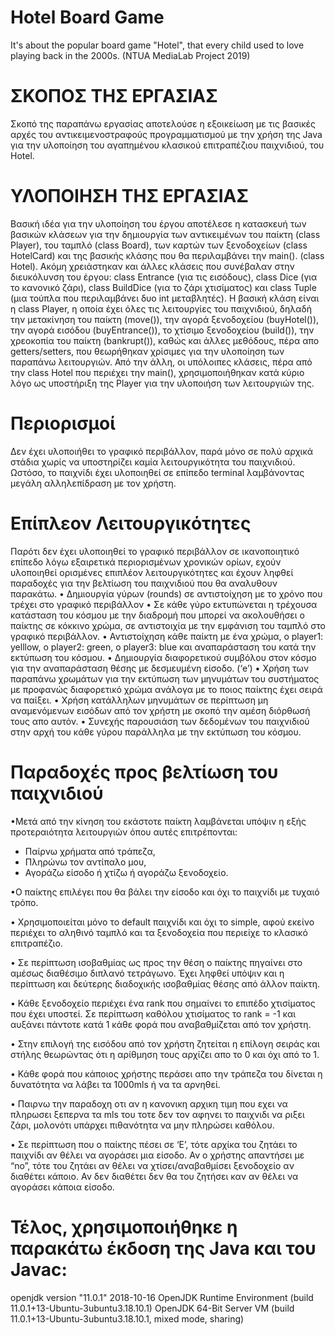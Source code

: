 # Hotel Board Game

It's about the popular board game "Hotel", that every child used to love playing back in the 2000s. 
(NTUA MediaLab Project 2019)

# ΣΚΟΠΟΣ ΤΗΣ ΕΡΓΑΣΙΑΣ
Σκοπό της παραπάνω εργασίας αποτελούσε η εξοικείωση με τις βασικές αρχές
του αντικειμενοστραφούς προγραμματισμού με την χρήση της Java για την
υλοποίηση του αγαπημένου κλασικού επιτραπέζιου παιχνιδιού, του Hotel.
# ΥΛΟΠΟΙΗΣΗ ΤΗΣ ΕΡΓΑΣΙΑΣ
Βασική ιδέα για την υλοποίηση του έργου αποτέλεσε η κατασκευή των
βασικών κλάσεων για την δημιουργία των αντικειμένων του παίκτη (class
Player), του ταμπλό (class Board), των καρτών των ξενοδοχείων (class
HotelCard) και της βασικής κλάσης που θα περιλαμβάνει την main(). (class
Hotel).
Ακόμη χρειάστηκαν και άλλες κλάσεις που συνέβαλαν στην διευκόλυνση του
έργου: class Entrance (για τις εισόδους), class Dice (για το κανονικό ζάρι),
class BuildDice (για το ζάρι χτισίματος) και class Tuple (μια τούπλα που
περιλαμβάνει δυο int μεταβλητές).
Η βασική κλάση είναι η class Player, η οποία έχει όλες τις λειτουργίες του
παιχνιδιού, δηλαδή την μετακίνηση του παίκτη (move()), την αγορά
ξενοδοχείου (buyHotel()), την αγορά εισόδου (buyEntrance()), το χτίσιμο
ξενοδοχείου (build()), την χρεοκοπία του παίκτη (bankrupt()), καθώς και άλλες
μεθόδους, πέρα απο getters/setters, που θεωρήθηκαν χρίσιμες για την
υλοποίηση των παραπάνω λειτουργιών. Από την άλλη, οι υπόλοιπες κλάσεις,
πέρα από την class Hotel που περιέχει την main(), χρησιμοποιήθηκαν κατά
κύριο λόγο ως υποστήριξη της Player για την υλοποιήση των λειτουργιών της.
# Περιορισμοί
Δεν έχει υλοποιήθει το γραφικό περιβάλλον, παρά μόνο σε πολύ αρχικά στάδια
χωρίς να υποστηρίζει καμία λειτουργικότητα του παιχνιδιού. Ωστόσο, το
παιχνίδι έχει υλοποιηθεί σε επίπεδο terminal λαμβάνοντας μεγάλη
αλληλεπίδραση με τον χρήστη.
# Επίπλεον Λειτουργικότητες
Παρότι δεν έχει υλοποιηθεί το γραφικό περιβάλλον σε ικανοποιητικό επίπεδο
λόγω εξαιρετικά περιορισμένων χρονικών ορίων, εχούν υλοποιηθεί ορισμένες
επιπλέον λειτουργικότητες και έχουν ληφθεί παραδοχές για την βελτίωση του
παιχνιδιού που θα αναλυθουν παρακάτω.
• Δημιουργία γύρων (rounds) σε αντιστοίχηση με το χρόνο που τρέχει στο
γραφικό περιβάλλον
• Σε κάθε γύρο εκτυπώνεται η τρέχουσα κατάσταση του κόσμου με την
διαδρομή που μπορεί να ακολουθήσει ο παίκτης σε κόκκινο χρώμα, σε
αντιστοιχία με την εμφάνιση του ταμπλό στο γραφικό περιβάλλον.
• Αντιστοίχηση κάθε παίκτη με ένα χρώμα, ο player1: yelllow, ο player2:
green, o player3: blue και αναπαράσταση του κατά την εκτύπωση του
κόσμου.
• Δημιουργία διαφορετικού συμβόλου στον κόσμο για την αναπαράσταση
θέσης με δεσμευμένη είσοδο. (‘e’)
• Χρήση των παραπάνω χρωμάτων για την εκτύπωση των μηνυμάτων του
συστήματος με προφανώς διαφορετικό χρώμα ανάλογα με το ποιος
παίκτης έχει σειρά να παίξει.
• Χρήση κατάλληλων μηνυμάτων σε περίπτωση μη αναμενόμενων εισόδων
από τον χρήστη με σκοπό την αμέση διόρθωσή τους απο αυτόν.
• Συνεχής παρουσιάση των δεδομένων του παιχνιδιού στην αρχή του κάθε
γύρου παράλληλα με την εκτύπωση του κόσμου.
# Παραδοχές προς βελτίωση του παιχνιδιού
•Μετά από την κίνηση του εκάστοτε παίκτη λαμβάνεται υπόψιν η εξής
προτεραιότητα λειτουργιών όπου αυτές επιτρέπονται:
  - Παίρνω χρήματα από τράπεζα,
  - Πληρώνω τον αντίπαλο μου,
  - Αγοράζω είσοδο ή χτίζω ή αγοράζω ξενοδοχείο.
  
•Ο παίκτης επιλέγει που θα βάλει την είσοδο και όχι το παιχνίδι με τυχαιό
τρόπο.

• Χρησιμοποιείται μόνο το default παιχνίδι και όχι το simple, αφού εκείνο
περιέχει το αληθινό ταμπλό και τα ξενοδοχεία που περιείχε το κλασικό
επιτραπέζιο.

• Σε περίπτωση ισοβαθμίας ως προς την θέση ο παίκτης πηγαίνει στο
αμέσως διαθέσιμο διπλανό τετράγωνο. Έχει ληφθεί υπόψιν και η
περίπτωση και δεύτερης διαδοχικής ισοβαθμίας θέσης από άλλον
παίκτη.

• Κάθε ξενοδοχείο περιέχει ένα rank που σημαίνει το επιπέδο χτισίματος
που έχει υποστεί. Σε περίπτωση καθόλου χτισίματος το rank = -1 και
αυξάνει πάντοτε κατά 1 κάθε φορά που αναβαθμίζεται από τον χρήστη.

• Στην επιλογή της εισόδου από τον χρήστη ζητείται η επίλογη σειράς και
στήλης θεωρώντας ότι η αρίθμηση τους αρχίζει απο το 0 και όχι από το 1.

• Κάθε φορά που κάποιος χρήστης περάσει απο την τράπεζα του δίνεται η
δυνατότητα να λάβει τα 1000mls ή να τα αρνηθεί.

• Παιρνω την παραδοχη οτι αν η κανονικη αρχικη τιμη που εχει να
πληρωσει ξεπερνα τα mls του τοτε δεν τον αφηνει το παιχνιδι να ριξει
ζάρι, μολονότι υπάρχει πιθανότητα να μην πληρώσει καθόλου.

• Σε περίπτωση που ο παίκτης πέσει σε ‘Ε’, τότε αρχίκα του ζητάει το
παιχνίδι αν θέλει να αγοράσει μια είσοδο. Αν ο χρήστης απαντήσει με
“no”, τότε του ζητάει αν θέλει να χτίσει/αναβαθμίσει ξενοδοχείο αν
διαθέτει κάποιο. Αν δεν διαθέτει δεν θα του ζητήσει καν αν θέλει να
αγοράσει κάποια είσοδο.

# Τέλος, χρησιμοποιήθηκε η παρακάτω έκδοση της Java και του Javac:
openjdk version "11.0.1" 2018-10-16
OpenJDK Runtime Environment (build 11.0.1+13-Ubuntu-3ubuntu3.18.10.1)
OpenJDK 64-Bit Server VM (build 11.0.1+13-Ubuntu-3ubuntu3.18.10.1, mixed mode, sharing)



















































